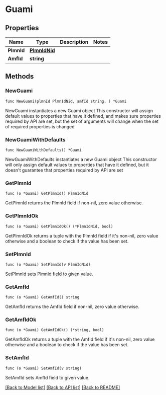 # Guami

## Properties

Name | Type | Description | Notes
------------ | ------------- | ------------- | -------------
**PlmnId** | [**PlmnIdNid**](PlmnIdNid.md) |  | 
**AmfId** | **string** |  | 

## Methods

### NewGuami

`func NewGuami(plmnId PlmnIdNid, amfId string, ) *Guami`

NewGuami instantiates a new Guami object
This constructor will assign default values to properties that have it defined,
and makes sure properties required by API are set, but the set of arguments
will change when the set of required properties is changed

### NewGuamiWithDefaults

`func NewGuamiWithDefaults() *Guami`

NewGuamiWithDefaults instantiates a new Guami object
This constructor will only assign default values to properties that have it defined,
but it doesn't guarantee that properties required by API are set

### GetPlmnId

`func (o *Guami) GetPlmnId() PlmnIdNid`

GetPlmnId returns the PlmnId field if non-nil, zero value otherwise.

### GetPlmnIdOk

`func (o *Guami) GetPlmnIdOk() (*PlmnIdNid, bool)`

GetPlmnIdOk returns a tuple with the PlmnId field if it's non-nil, zero value otherwise
and a boolean to check if the value has been set.

### SetPlmnId

`func (o *Guami) SetPlmnId(v PlmnIdNid)`

SetPlmnId sets PlmnId field to given value.


### GetAmfId

`func (o *Guami) GetAmfId() string`

GetAmfId returns the AmfId field if non-nil, zero value otherwise.

### GetAmfIdOk

`func (o *Guami) GetAmfIdOk() (*string, bool)`

GetAmfIdOk returns a tuple with the AmfId field if it's non-nil, zero value otherwise
and a boolean to check if the value has been set.

### SetAmfId

`func (o *Guami) SetAmfId(v string)`

SetAmfId sets AmfId field to given value.



[[Back to Model list]](../README.md#documentation-for-models) [[Back to API list]](../README.md#documentation-for-api-endpoints) [[Back to README]](../README.md)


